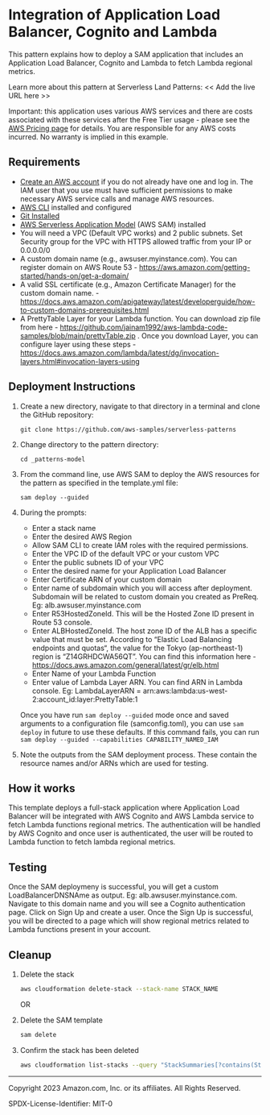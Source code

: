 # Integration of Application Load Balancer, Cognito and Lambda

This pattern explains how to deploy a SAM application that includes an Application Load Balancer, Cognito and Lambda to fetch Lambda regional metrics.

Learn more about this pattern at Serverless Land Patterns: << Add the live URL here >>

Important: this application uses various AWS services and there are costs associated with these services after the Free Tier usage - please see the [AWS Pricing page](https://aws.amazon.com/pricing/) for details. You are responsible for any AWS costs incurred. No warranty is implied in this example.

## Requirements

* [Create an AWS account](https://portal.aws.amazon.com/gp/aws/developer/registration/index.html) if you do not already have one and log in. The IAM user that you use must have sufficient permissions to make necessary AWS service calls and manage AWS resources.
* [AWS CLI](https://docs.aws.amazon.com/cli/latest/userguide/install-cliv2.html) installed and configured
* [Git Installed](https://git-scm.com/book/en/v2/Getting-Started-Installing-Git)
* [AWS Serverless Application Model](https://docs.aws.amazon.com/serverless-application-model/latest/developerguide/serverless-sam-cli-install.html) (AWS SAM) installed
* You will need a VPC (Default VPC works) and 2 public subnets. Set Security group for the VPC with HTTPS allowed traffic from your IP or 0.0.0.0/0
* A custom domain name (e.g., awsuser.myinstance.com). You can register domain on AWS Route 53 - https://aws.amazon.com/getting-started/hands-on/get-a-domain/
* A valid SSL certificate (e.g., Amazon Certificate Manager) for the custom domain name. - https://docs.aws.amazon.com/apigateway/latest/developerguide/how-to-custom-domains-prerequisites.html
* A PrettyTable Layer for your Lambda function. You can download zip file from here - https://github.com/jainam1992/aws-lambda-code-samples/blob/main/prettyTable.zip . Once you download Layer, you can configure layer using these steps - https://docs.aws.amazon.com/lambda/latest/dg/invocation-layers.html#invocation-layers-using

## Deployment Instructions

1. Create a new directory, navigate to that directory in a terminal and clone the GitHub repository:
    ``` 
    git clone https://github.com/aws-samples/serverless-patterns
    ```
1. Change directory to the pattern directory:
    ```
    cd _patterns-model
    ```
1. From the command line, use AWS SAM to deploy the AWS resources for the pattern as specified in the template.yml file:
    ```
    sam deploy --guided
    ```
1. During the prompts:
    * Enter a stack name
    * Enter the desired AWS Region
    * Allow SAM CLI to create IAM roles with the required permissions.
    * Enter the VPC ID of the default VPC or your custom VPC
    * Enter the public subnets ID of your VPC
    * Enter the desired name for your Application Load Balancer
    * Enter Certificate ARN of your custom domain
    * Enter name of subdomain which you will access after deployment. Subdomain will be related to custom domain you created as PreReq. Eg: alb.awsuser.myinstance.com
    * Enter R53HostedZoneId. This will be the Hosted Zone ID present in Route 53 console.
    * Enter ALBHostedZoneId. The host zone ID of the ALB has a specific value that must be set. According to “Elastic Load Balancing endpoints and quotas“, the value for the Tokyo (ap-northeast-1) region is “Z14GRHDCWA56QT”. You can find this information here - https://docs.aws.amazon.com/general/latest/gr/elb.html
    * Enter Name of your Lambda Function
    * Enter value of Lambda Layer ARN. You can find ARN in Lambda console. Eg: LambdaLayerARN = arn:aws:lambda:us-west-2:account_id:layer:PrettyTable:1

    Once you have run `sam deploy --guided` mode once and saved arguments to a configuration file (samconfig.toml), you can use `sam deploy` in future to use these defaults. If this command fails, you can run `sam deploy --guided --capabilities CAPABILITY_NAMED_IAM`

1. Note the outputs from the SAM deployment process. These contain the resource names and/or ARNs which are used for testing.

## How it works

This template deploys a full-stack application where Application Load Balancer will be integrated with AWS Cognito and AWS Lambda service to fetch Lambda functions regional metrics. The authentication will be handled by AWS Cognito and once user is authenticated, the user will be routed to Lambda function to fetch lambda regional metrics.

## Testing

Once the SAM deploymeny is successful, you will get a custom LoadBalancerDNSNAme as output. Eg: alb.awsuser.myinstance.com. Navigate to this domain name and you will see a Cognito authentication page. Click on Sign Up and create a user. Once the Sign Up is successful, you will be directed to a page which will show regional metrics related to Lambda functions present in your account.

## Cleanup
 
1. Delete the stack
    ```bash
    aws cloudformation delete-stack --stack-name STACK_NAME
    ```
    
    OR

2. Delete the SAM template
    ```bash
    sam delete
    ```

1. Confirm the stack has been deleted
    ```bash
    aws cloudformation list-stacks --query "StackSummaries[?contains(StackName,'STACK_NAME')].StackStatus"
    ```
----
Copyright 2023 Amazon.com, Inc. or its affiliates. All Rights Reserved.

SPDX-License-Identifier: MIT-0
